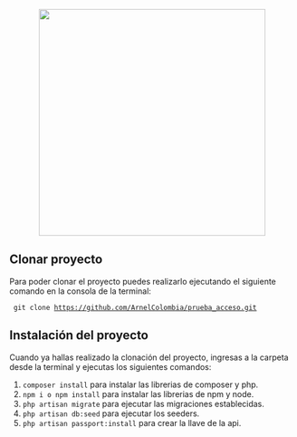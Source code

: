 <p align="center"><a href="https://laravel.com" target="_blank"><img src="https://raw.githubusercontent.com/laravel/art/master/logo-lockup/5%20SVG/2%20CMYK/1%20Full%20Color/laravel-logolockup-cmyk-red.svg" width="400"></a></p>

## Clonar proyecto
Para poder clonar el proyecto puedes realizarlo ejecutando el siguiente comando en la consola de la terminal:

<code> git clone https://github.com/ArnelColombia/prueba_acceso.git </code>

## Instalación del proyecto

Cuando ya hallas realizado la clonación del proyecto, ingresas a la carpeta desde la terminal y ejecutas los siguientes comandos:

1. `composer install` para instalar las librerias de composer y php.
2. `npm i o npm install` para instalar las librerias de npm y node.
3. `php artisan migrate` para ejecutar las migraciones establecidas.
4. `php artisan db:seed` para ejecutar los seeders.
5. `php artisan passport:install` para crear la llave de la api.